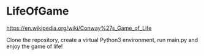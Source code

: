 # LifeOfGame
https://en.wikipedia.org/wiki/Conway%27s_Game_of_Life


Clone the repository, create a virtual Python3 environment, run main.py and enjoy the game of life!
